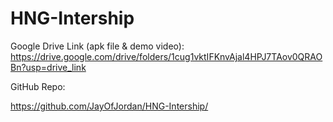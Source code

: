 # HNG-Intership

Google Drive Link (apk file & demo video):
https://drive.google.com/drive/folders/1cug1vktIFKnvAjal4HPJ7TAov0QRAOBn?usp=drive_link

GitHub Repo:

https://github.com/JayOfJordan/HNG-Intership/
